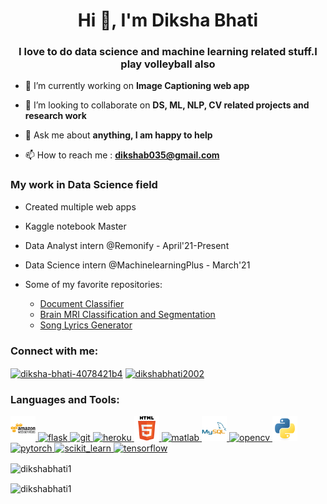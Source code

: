 <h1 align="center">Hi 👋, I'm Diksha Bhati</h1>
<h3 align="center">I love to do data science and machine learning related stuff.I play volleyball also</h3>

- 🔭 I’m currently working on **Image Captioning web app**

- 👯 I’m looking to collaborate on **DS, ML, NLP, CV related projects and research work**

- 💬 Ask me about **anything, I am happy to help**

- 📫 How to reach me : **dikshab035@gmail.com**


<h3 align="left">My work in Data Science field</h3>

- Created multiple web apps

- Kaggle notebook Master 

- Data Analyst intern @Remonify - April'21-Present

- Data Science intern @MachinelearningPlus - March'21

- Some of my favorite repositories: 
   * [Document Classifier](https://github.com/dikshabhati1/Document-Classifier) 
   * [Brain MRI Classification and Segmentation](https://github.com/dikshabhati1/Brain-MRI-Segmentation) 
   * [Song Lyrics Generator](https://github.com/dikshabhati1/song-lyrics-generator)



<h3 align="left">Connect with me:</h3>
<p align="left">
<a href="https://linkedin.com/in/diksha-bhati-4078421b4" target="blank"><img align="center" src="https://raw.githubusercontent.com/rahuldkjain/github-profile-readme-generator/master/src/images/icons/Social/linked-in-alt.svg" alt="diksha-bhati-4078421b4" height="30" width="40" /></a>
<a href="https://kaggle.com/dikshabhati2002" target="blank"><img align="center" src="https://raw.githubusercontent.com/rahuldkjain/github-profile-readme-generator/master/src/images/icons/Social/kaggle.svg" alt="dikshabhati2002" height="30" width="40" /></a>
</p>

<h3 align="left">Languages and Tools:</h3>
<p align="left"> <a href="https://aws.amazon.com" target="_blank"> <img src="https://raw.githubusercontent.com/devicons/devicon/master/icons/amazonwebservices/amazonwebservices-original-wordmark.svg" alt="aws" width="40" height="40"/> </a> <a href="https://flask.palletsprojects.com/" target="_blank"> <img src="https://www.vectorlogo.zone/logos/pocoo_flask/pocoo_flask-icon.svg" alt="flask" width="40" height="40"/> </a> <a href="https://git-scm.com/" target="_blank"> <img src="https://www.vectorlogo.zone/logos/git-scm/git-scm-icon.svg" alt="git" width="40" height="40"/> </a> <a href="https://heroku.com" target="_blank"> <img src="https://www.vectorlogo.zone/logos/heroku/heroku-icon.svg" alt="heroku" width="40" height="40"/> </a> <a href="https://www.w3.org/html/" target="_blank"> <img src="https://raw.githubusercontent.com/devicons/devicon/master/icons/html5/html5-original-wordmark.svg" alt="html5" width="40" height="40"/> </a> <a href="https://www.mathworks.com/" target="_blank"> <img src="https://upload.wikimedia.org/wikipedia/commons/2/21/Matlab_Logo.png" alt="matlab" width="40" height="40"/> </a> <a href="https://www.mysql.com/" target="_blank"> <img src="https://raw.githubusercontent.com/devicons/devicon/master/icons/mysql/mysql-original-wordmark.svg" alt="mysql" width="40" height="40"/> </a> <a href="https://opencv.org/" target="_blank"> <img src="https://www.vectorlogo.zone/logos/opencv/opencv-icon.svg" alt="opencv" width="40" height="40"/> </a> <a href="https://www.python.org" target="_blank"> <img src="https://raw.githubusercontent.com/devicons/devicon/master/icons/python/python-original.svg" alt="python" width="40" height="40"/> </a> <a href="https://pytorch.org/" target="_blank"> <img src="https://www.vectorlogo.zone/logos/pytorch/pytorch-icon.svg" alt="pytorch" width="40" height="40"/> </a> <a href="https://scikit-learn.org/" target="_blank"> <img src="https://upload.wikimedia.org/wikipedia/commons/0/05/Scikit_learn_logo_small.svg" alt="scikit_learn" width="40" height="40"/> </a> <a href="https://www.tensorflow.org" target="_blank"> <img src="https://www.vectorlogo.zone/logos/tensorflow/tensorflow-icon.svg" alt="tensorflow" width="40" height="40"/> </a> </p>

<p><img align="center" src="https://github-readme-stats.vercel.app/api/top-langs?username=dikshabhati1&show_icons=true&locale=en&layout=compact" alt="dikshabhati1" /></p>

<p><img align="center" src="https://github-readme-streak-stats.herokuapp.com/?user=dikshabhati1&" alt="dikshabhati1" /></p>
